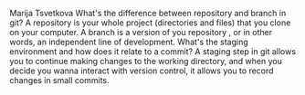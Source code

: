 Marija Tsvetkova
What's the difference between repository and branch in git? A repository is your whole project (directories and files) that you clone on your computer. A branch is a version of you repository , or in other words, an independent line of development.
What's the staging environment and how does it relate to a commit? A staging step in git allows you to continue making changes to the working directory, and when you decide you wanna interact with version control, it allows you to record changes in small commits.
